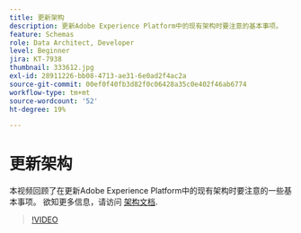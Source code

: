 ```yaml
---
title: 更新架构
description: 更新Adobe Experience Platform中的现有架构时要注意的基本事项。
feature: Schemas
role: Data Architect, Developer
level: Beginner
jira: KT-7938
thumbnail: 333612.jpg
exl-id: 28911226-bb08-4713-ae31-6e0ad2f4ac2a
source-git-commit: 00ef0f40fb3d82f0c06428a35c0e402f46ab6774
workflow-type: tm+mt
source-wordcount: '52'
ht-degree: 19%

---
```


# 更新架构

本视频回顾了在更新Adobe Experience Platform中的现有架构时要注意的一些基本事项。 欲知更多信息，请访问 [架构文档](https://experienceleague.adobe.com/docs/experience-platform/xdm/home.html).

>[!VIDEO](https://video.tv.adobe.com/v/333612?learn=on)
